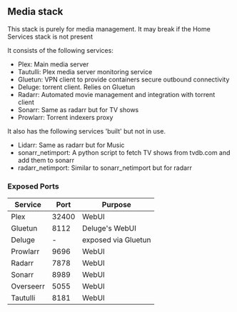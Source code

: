 ## Media stack
This stack is purely for media management. It may break if the Home Services stack is not present

It consists of the following services:
- Plex: Main media server
- Tautulli: Plex media server monitoring service
- Gluetun: VPN client to provide containers secure outbound connectivity
- Deluge: torrent client. Relies on Gluetun
- Radarr: Automated movie management and integration with torrent client
- Sonarr: Same as radarr but for TV shows
- Prowlarr: Torrent indexers proxy


It also has the following services 'built' but not in use.
- Lidarr: Same as radarr but for Music
- sonarr_netimport: A python script to fetch TV shows from tvdb.com and add them to sonarr
- radarr_netimport: Similar to sonarr_netimport but for radarr

### Exposed Ports
| Service | Port | Purpose |
|---|---|--- |
| Plex | 32400 | WebUI |
| Gluetun | 8112 | Deluge's WebUI | 
| Deluge | - | exposed via Gluetun | 
| Prowlarr | 9696 | WebUI | 
| Radarr | 7878 | WebUI | 
| Sonarr | 8989 | WebUI | 
| Overseerr | 5055 | WebUI | 
| Tautulli | 8181 | WebUI | 
